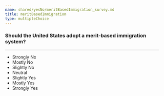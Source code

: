 ```yaml
---
name: shared/yesNo/meritBasedImmigration_survey.md
title: meritBasedImmigration
type: multipleChoice
---
```


### Should the United States adopt a merit-based immigration system?

---

- Strongly No
- Mostly No
- Slightly No
- Neutral
- Slightly Yes
- Mostly Yes
- Strongly Yes


